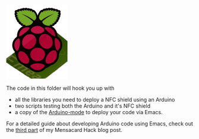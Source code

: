 ![logo](res/logo-raspberry-card.png)

The code in this folder will hook you up with 

- all the libraries you need to deploy a NFC shield using an Arduino
- two scripts testing both the Arduino and it's NFC shield
- a copy of the [Arduino-mode](https://github.com/bookest/arduino-mode) to deploy your code via Emacs.

For a detailed guide about developing Arduino code using Emacs, check out the [third part](https://thegreatwhiteshark.tech.blog/2017/02/20/mensacard-hack-pt-iii-arduino-and-conclusion/) of my Mensacard Hack blog post.
